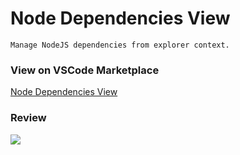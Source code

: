 # Node Dependencies View

	Manage NodeJS dependencies from explorer context.

### View on VSCode Marketplace
	
[Node Dependencies View](https://marketplace.visualstudio.com/items?itemName=sqlprovider.node-dependencies-view)

### Review

![](http://i.imgur.com/Jg37so3.png)